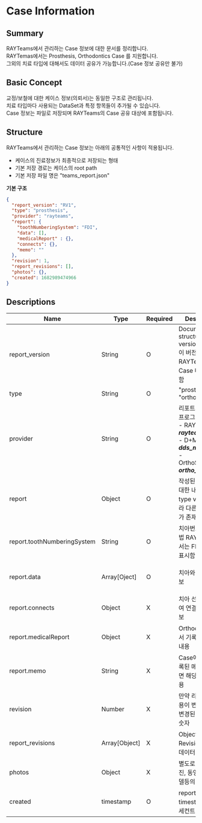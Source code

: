 # Case Information

## Summary
RAYTeams에서 관리하는 Case 정보에 대한 문서를 정리합니다.   
RAYTemas에서는 Prosthesis, Orthodontics Case 를 지원합니다.   
그외의 치료 타입에 대해서도 데이터 공유가 가능합니다.(Case 정보 공유만 불가)

## Basic Concept

교정/보철에 대한 케이스 정보(의뢰서)는 동일한 구조로 관리됩니다.   
치료 타입마다 사용되는 DataSet과 특정 항목들이 추가될 수 있습니다.   
Case 정보는 파일로 저장되며 RAYTeams의 Case 공유 대상에 포함됩니다.

## Structure

RAYTeams에서 관리하는 Case 정보는 아래의 공통적인 사항이 적용됩니다.

* 케이스의 진료정보가 최종적으로 저장되는 형태
* 기본 저장 경로는 케이스의 root path
* 기본 저장 파일 명은 "teams_report.json"

**기본 구조**
```JSON
{
  "report_version": "RV1",
  "type": "prosthesis",
  "provider": "rayteams",
  "report": {
    "toothNumberingSystem": "FDI",
    "data": [],
    "medicalReport" : {},
    "connects": {},
    "memo": ""
  },
  "revision": 1,
  "report_revisions": [],
  "photos": {},
  "created": 1682989474966
}
```
## Descriptions

| Name | Type | Required | Description | Docs |
| -- | -- | -- | -- | -- |
| report_version | String | O | Documemnt structure version <br>이 버전에 따라서 RAYTeams에서 Case 내용을 표시함  | |
| type | String | O | "prosthesis" or "orthodontics" |   |
| provider | String | O | 리포트가 작성된 프로그램 <br /> - RAYTeams: ***rayteams***<br> - D+Manager: ***dds_manager*** <br> - OrthoSimulator: ***ortho_simulator*** |   |
| report | Object | O | 작성된 리포트에 대한 내용 <br /> type value에 따라 다른 data 구조가 존재함 |  |
| report.toothNumberingSystem | String | O | 치아번호 표시 방법 RAYTeams에서는 FDI 기준으로 표시함 |
| report.data | Array[Oject] | O | 치아와 관련된 정보 | [Prosthesis Case](./prosthesis/prosthesis-structure-data.md) <br /> [Orthodontics Case](./ortho/ortho-structure-data.md) |  
| report.connects | Object | X | 치아 선택 관련하여 연결관련된 정보  | [Prosthesis connections](./prosthesis/prosthesis-structure-connect.md)|  
| report.medicalReport | Object | X | Orthodontics 에서 기록되는 진료 내용 | [Orthodontics medical records](./ortho/ortho-structure-medicalreport.md) |  
| report.memo | String | X |  Case에 별도로 기록된 메모가 있다면 해당 메모의 내용 |  [Memo](./common/common-structure.md#memo) |
| revision | Number | X | 만약 리포트의 내용이 변경되었다면 변경된 최종 버전 숫자 |  
| report_revisions | Array[Object] | X | Object로는 기존 Revision의 모든 데이터가 저장 |  |
| photos | Object | X | 별도로 표시할 사진, 동영상, 3D 모델등의 정보 | [Photos](./common/common-structure.md#photos) |
| created | timestamp | O | report의 생성 timestamp (밀리 세컨트 까지) |

